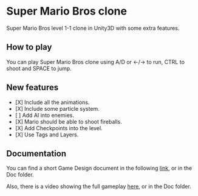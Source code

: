 # Super Mario Bros clone
Super Mario Bros level 1-1 clone in Unity3D with some extra features.

## How to play
You can play Super Mario Bros clone using A/D or <-/-> to run, CTRL to shoot and SPACE to jump. 

## New features
- \[X] Include all the animations.
- \[X] Include some particle system.
- \[ ] Add AI into enemies.
- \[X] Mario should be able to shoot fireballs.
- \[X] Add Checkpoints into the level.
- \[X] Use Tags and Layers.

## Documentation
You can find a short Game Design document in the following [link](https://gitlab.com/oriolbv/pec2_oriol.burgaya/-/blob/master/Doc/SuperMarioBrosClone_0.1.0.pdf), or in the Doc folder.

Also, there is a video showing the full gameplay [here](https://gitlab.com/oriolbv/pec2_oriol.burgaya/-/blob/master/Doc/super_mario_bros_clone.mkv), or in the Doc folder.
